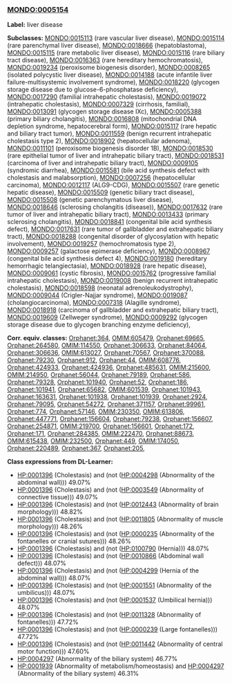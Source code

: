 
### [MONDO:0005154](http://purl.obolibrary.org/obo/MONDO_0005154)
**Label:** liver disease

**Subclasses:** [MONDO:0015113](http://purl.obolibrary.org/obo/MONDO_0015113) (rare vascular liver disease), [MONDO:0015114](http://purl.obolibrary.org/obo/MONDO_0015114) (rare parenchymal liver disease), [MONDO:0018666](http://purl.obolibrary.org/obo/MONDO_0018666) (hepatoblastoma), [MONDO:0015115](http://purl.obolibrary.org/obo/MONDO_0015115) (rare metabolic liver disease), [MONDO:0015116](http://purl.obolibrary.org/obo/MONDO_0015116) (rare biliary tract disease), [MONDO:0016363](http://purl.obolibrary.org/obo/MONDO_0016363) (rare hereditary hemochromatosis), [MONDO:0019234](http://purl.obolibrary.org/obo/MONDO_0019234) (peroxisome biogenesis disorder), [MONDO:0008265](http://purl.obolibrary.org/obo/MONDO_0008265) (isolated polycystic liver disease), [MONDO:0014188](http://purl.obolibrary.org/obo/MONDO_0014188) (acute infantile liver failure-multisystemic involvement syndrome), [MONDO:0018220](http://purl.obolibrary.org/obo/MONDO_0018220) (glycogen storage disease due to glucose-6-phosphatase deficiency), [MONDO:0017290](http://purl.obolibrary.org/obo/MONDO_0017290) (familial intrahepatic cholestasis), [MONDO:0019072](http://purl.obolibrary.org/obo/MONDO_0019072) (intrahepatic cholestasis), [MONDO:0007329](http://purl.obolibrary.org/obo/MONDO_0007329) (cirrhosis, familial), [MONDO:0013091](http://purl.obolibrary.org/obo/MONDO_0013091) (glycogen storage disease IXc), [MONDO:0005388](http://purl.obolibrary.org/obo/MONDO_0005388) (primary biliary cholangitis), [MONDO:0016808](http://purl.obolibrary.org/obo/MONDO_0016808) (mitochondrial DNA depletion syndrome, hepatocerebral form), [MONDO:0015117](http://purl.obolibrary.org/obo/MONDO_0015117) (rare hepatic and biliary tract tumor), [MONDO:0011559](http://purl.obolibrary.org/obo/MONDO_0011559) (benign recurrent intrahepatic cholestasis type 2), [MONDO:0018902](http://purl.obolibrary.org/obo/MONDO_0018902) (hepatocellular adenoma), [MONDO:0011101](http://purl.obolibrary.org/obo/MONDO_0011101) (peroxisome biogenesis disorder 1B), [MONDO:0018530](http://purl.obolibrary.org/obo/MONDO_0018530) (rare epithelial tumor of liver and intrahepatic biliary tract), [MONDO:0018531](http://purl.obolibrary.org/obo/MONDO_0018531) (carcinoma of liver and intrahepatic biliary tract), [MONDO:0009105](http://purl.obolibrary.org/obo/MONDO_0009105) (syndromic diarrhea), [MONDO:0015581](http://purl.obolibrary.org/obo/MONDO_0015581) (bile acid synthesis defect with cholestasis and malabsorption), [MONDO:0007256](http://purl.obolibrary.org/obo/MONDO_0007256) (hepatocellular carcinoma), [MONDO:0012117](http://purl.obolibrary.org/obo/MONDO_0012117) (ALG9-CDG), [MONDO:0015507](http://purl.obolibrary.org/obo/MONDO_0015507) (rare genetic hepatic disease), [MONDO:0015509](http://purl.obolibrary.org/obo/MONDO_0015509) (genetic biliary tract disease), [MONDO:0015508](http://purl.obolibrary.org/obo/MONDO_0015508) (genetic parenchymatous liver disease), [MONDO:0018646](http://purl.obolibrary.org/obo/MONDO_0018646) (sclerosing cholangitis (disease)), [MONDO:0017632](http://purl.obolibrary.org/obo/MONDO_0017632) (rare tumor of liver and intrahepatic biliary tract), [MONDO:0013433](http://purl.obolibrary.org/obo/MONDO_0013433) (primary sclerosing cholangitis), [MONDO:0018841](http://purl.obolibrary.org/obo/MONDO_0018841) (congenital bile acid synthesis defect), [MONDO:0017631](http://purl.obolibrary.org/obo/MONDO_0017631) (rare tumor of gallbladder and extrahepatic biliary tract), [MONDO:0018288](http://purl.obolibrary.org/obo/MONDO_0018288) (congenital disorder of glycosylation with hepatic involvement), [MONDO:0019257](http://purl.obolibrary.org/obo/MONDO_0019257) (hemochromatosis type 2), [MONDO:0009257](http://purl.obolibrary.org/obo/MONDO_0009257) (galactose epimerase deficiency), [MONDO:0008967](http://purl.obolibrary.org/obo/MONDO_0008967) (congenital bile acid synthesis defect 4), [MONDO:0019180](http://purl.obolibrary.org/obo/MONDO_0019180) (hereditary hemorrhagic telangiectasia), [MONDO:0018928](http://purl.obolibrary.org/obo/MONDO_0018928) (rare hepatic disease), [MONDO:0009061](http://purl.obolibrary.org/obo/MONDO_0009061) (cystic fibrosis), [MONDO:0015762](http://purl.obolibrary.org/obo/MONDO_0015762) (progressive familial intrahepatic cholestasis), [MONDO:0019008](http://purl.obolibrary.org/obo/MONDO_0019008) (benign recurrent intrahepatic cholestasis), [MONDO:0018598](http://purl.obolibrary.org/obo/MONDO_0018598) (neonatal adrenoleukodystrophy), [MONDO:0009044](http://purl.obolibrary.org/obo/MONDO_0009044) (Crigler-Najjar syndrome), [MONDO:0019087](http://purl.obolibrary.org/obo/MONDO_0019087) (cholangiocarcinoma), [MONDO:0007318](http://purl.obolibrary.org/obo/MONDO_0007318) (Alagille syndrome), [MONDO:0018918](http://purl.obolibrary.org/obo/MONDO_0018918) (carcinoma of gallbladder and extrahepatic biliary tract), [MONDO:0019609](http://purl.obolibrary.org/obo/MONDO_0019609) (Zellweger syndrome), [MONDO:0009292](http://purl.obolibrary.org/obo/MONDO_0009292) (glycogen storage disease due to glycogen branching enzyme deficiency), 

**Corr. equiv. classes:** [Orphanet:364](http://www.orpha.net/ORDO/Orphanet_364), [OMIM:605479](http://purl.obolibrary.org/obo/OMIM_605479), [Orphanet:69665](http://www.orpha.net/ORDO/Orphanet_69665), [Orphanet:264580](http://www.orpha.net/ORDO/Orphanet_264580), [OMIM:114550](http://purl.obolibrary.org/obo/OMIM_114550), [Orphanet:306633](http://www.orpha.net/ORDO/Orphanet_306633), [Orphanet:84064](http://www.orpha.net/ORDO/Orphanet_84064), [Orphanet:306636](http://www.orpha.net/ORDO/Orphanet_306636), [OMIM:613027](http://purl.obolibrary.org/obo/OMIM_613027), [Orphanet:70567](http://www.orpha.net/ORDO/Orphanet_70567), [Orphanet:370088](http://www.orpha.net/ORDO/Orphanet_370088), [Orphanet:79230](http://www.orpha.net/ORDO/Orphanet_79230), [Orphanet:912](http://www.orpha.net/ORDO/Orphanet_912), [Orphanet:44](http://www.orpha.net/ORDO/Orphanet_44), [OMIM:608776](http://purl.obolibrary.org/obo/OMIM_608776), [Orphanet:424933](http://www.orpha.net/ORDO/Orphanet_424933), [Orphanet:424936](http://www.orpha.net/ORDO/Orphanet_424936), [Orphanet:485631](http://www.orpha.net/ORDO/Orphanet_485631), [OMIM:215600](http://purl.obolibrary.org/obo/OMIM_215600), [OMIM:214950](http://purl.obolibrary.org/obo/OMIM_214950), [Orphanet:56044](http://www.orpha.net/ORDO/Orphanet_56044), [Orphanet:79189](http://www.orpha.net/ORDO/Orphanet_79189), [Orphanet:586](http://www.orpha.net/ORDO/Orphanet_586), [Orphanet:79328](http://www.orpha.net/ORDO/Orphanet_79328), [Orphanet:101940](http://www.orpha.net/ORDO/Orphanet_101940), [Orphanet:52](http://www.orpha.net/ORDO/Orphanet_52), [Orphanet:186](http://www.orpha.net/ORDO/Orphanet_186), [Orphanet:101941](http://www.orpha.net/ORDO/Orphanet_101941), [Orphanet:65682](http://www.orpha.net/ORDO/Orphanet_65682), [OMIM:601539](http://purl.obolibrary.org/obo/OMIM_601539), [Orphanet:101943](http://www.orpha.net/ORDO/Orphanet_101943), [Orphanet:163631](http://www.orpha.net/ORDO/Orphanet_163631), [Orphanet:101938](http://www.orpha.net/ORDO/Orphanet_101938), [Orphanet:101939](http://www.orpha.net/ORDO/Orphanet_101939), [Orphanet:2924](http://www.orpha.net/ORDO/Orphanet_2924), [Orphanet:79095](http://www.orpha.net/ORDO/Orphanet_79095), [Orphanet:54272](http://www.orpha.net/ORDO/Orphanet_54272), [Orphanet:371157](http://www.orpha.net/ORDO/Orphanet_371157), [Orphanet:99961](http://www.orpha.net/ORDO/Orphanet_99961), [Orphanet:774](http://www.orpha.net/ORDO/Orphanet_774), [Orphanet:57146](http://www.orpha.net/ORDO/Orphanet_57146), [OMIM:230350](http://purl.obolibrary.org/obo/OMIM_230350), [OMIM:613806](http://purl.obolibrary.org/obo/OMIM_613806), [Orphanet:447771](http://www.orpha.net/ORDO/Orphanet_447771), [Orphanet:156604](http://www.orpha.net/ORDO/Orphanet_156604), [Orphanet:79238](http://www.orpha.net/ORDO/Orphanet_79238), [Orphanet:156607](http://www.orpha.net/ORDO/Orphanet_156607), [Orphanet:254871](http://www.orpha.net/ORDO/Orphanet_254871), [OMIM:219700](http://purl.obolibrary.org/obo/OMIM_219700), [Orphanet:156601](http://www.orpha.net/ORDO/Orphanet_156601), [Orphanet:172](http://www.orpha.net/ORDO/Orphanet_172), [Orphanet:171](http://www.orpha.net/ORDO/Orphanet_171), [Orphanet:284385](http://www.orpha.net/ORDO/Orphanet_284385), [OMIM:222470](http://purl.obolibrary.org/obo/OMIM_222470), [Orphanet:88673](http://www.orpha.net/ORDO/Orphanet_88673), [OMIM:615438](http://purl.obolibrary.org/obo/OMIM_615438), [OMIM:232500](http://purl.obolibrary.org/obo/OMIM_232500), [Orphanet:449](http://www.orpha.net/ORDO/Orphanet_449), [OMIM:174050](http://purl.obolibrary.org/obo/OMIM_174050), [Orphanet:220489](http://www.orpha.net/ORDO/Orphanet_220489), [Orphanet:367](http://www.orpha.net/ORDO/Orphanet_367), [Orphanet:205](http://www.orpha.net/ORDO/Orphanet_205), 

**Class expressions from DL-Learner:**

- [HP:0001396](http://purl.obolibrary.org/obo/HP_0001396) (Cholestasis) and (not ([HP:0004298](http://purl.obolibrary.org/obo/HP_0004298) (Abnormality of the abdominal wall))) 49.07%
- [HP:0001396](http://purl.obolibrary.org/obo/HP_0001396) (Cholestasis) and (not ([HP:0003549](http://purl.obolibrary.org/obo/HP_0003549) (Abnormality of connective tissue))) 49.07%
- [HP:0001396](http://purl.obolibrary.org/obo/HP_0001396) (Cholestasis) and (not ([HP:0012443](http://purl.obolibrary.org/obo/HP_0012443) (Abnormality of brain morphology))) 48.82%
- [HP:0001396](http://purl.obolibrary.org/obo/HP_0001396) (Cholestasis) and (not ([HP:0011805](http://purl.obolibrary.org/obo/HP_0011805) (Abnormality of muscle morphology))) 48.26%
- [HP:0001396](http://purl.obolibrary.org/obo/HP_0001396) (Cholestasis) and (not ([HP:0000235](http://purl.obolibrary.org/obo/HP_0000235) (Abnormality of the fontanelles or cranial sutures))) 48.26%
- [HP:0001396](http://purl.obolibrary.org/obo/HP_0001396) (Cholestasis) and (not ([HP:0100790](http://purl.obolibrary.org/obo/HP_0100790) (Hernia))) 48.07%
- [HP:0001396](http://purl.obolibrary.org/obo/HP_0001396) (Cholestasis) and (not ([HP:0010866](http://purl.obolibrary.org/obo/HP_0010866) (Abdominal wall defect))) 48.07%
- [HP:0001396](http://purl.obolibrary.org/obo/HP_0001396) (Cholestasis) and (not ([HP:0004299](http://purl.obolibrary.org/obo/HP_0004299) (Hernia of the abdominal wall))) 48.07%
- [HP:0001396](http://purl.obolibrary.org/obo/HP_0001396) (Cholestasis) and (not ([HP:0001551](http://purl.obolibrary.org/obo/HP_0001551) (Abnormality of the umbilicus))) 48.07%
- [HP:0001396](http://purl.obolibrary.org/obo/HP_0001396) (Cholestasis) and (not ([HP:0001537](http://purl.obolibrary.org/obo/HP_0001537) (Umbilical hernia))) 48.07%
- [HP:0001396](http://purl.obolibrary.org/obo/HP_0001396) (Cholestasis) and (not ([HP:0011328](http://purl.obolibrary.org/obo/HP_0011328) (Abnormality of fontanelles))) 47.72%
- [HP:0001396](http://purl.obolibrary.org/obo/HP_0001396) (Cholestasis) and (not ([HP:0000239](http://purl.obolibrary.org/obo/HP_0000239) (Large fontanelles))) 47.72%
- [HP:0001396](http://purl.obolibrary.org/obo/HP_0001396) (Cholestasis) and (not ([HP:0011442](http://purl.obolibrary.org/obo/HP_0011442) (Abnormality of central motor function))) 47.60%
- [HP:0004297](http://purl.obolibrary.org/obo/HP_0004297) (Abnormality of the biliary system) 46.77%
- [HP:0001939](http://purl.obolibrary.org/obo/HP_0001939) (Abnormality of metabolism/homeostasis) and [HP:0004297](http://purl.obolibrary.org/obo/HP_0004297) (Abnormality of the biliary system) 46.31%


